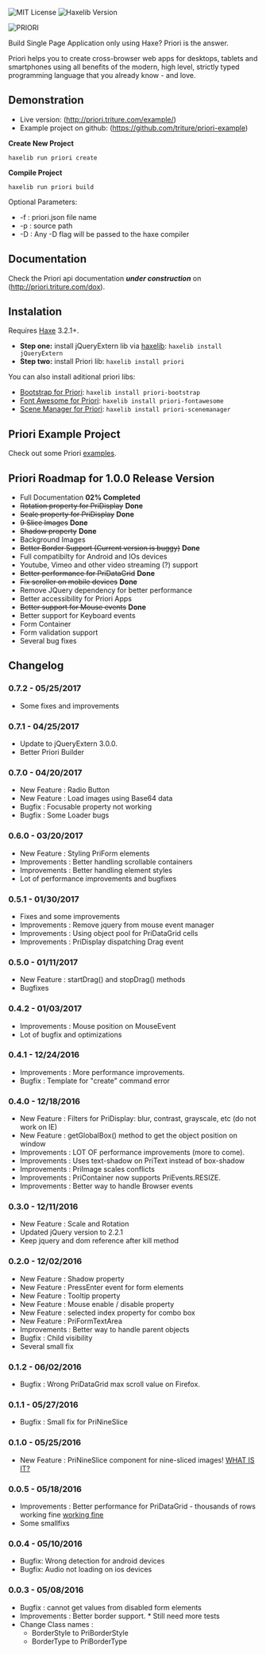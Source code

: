 ![MIT License](https://img.shields.io/badge/license-MIT-blue.svg?style=flat) ![Haxelib Version](https://img.shields.io/github/tag/triture/priori.svg?style=flat&label=haxelib)

![PRIORI](http://priori.triture.com/wiki/priorilogo.png)

Build Single Page Application only using Haxe? Priori is the answer.

Priori helps you to create cross-browser web apps for desktops, tablets and smartphones using all benefits of the modern, high level, strictly typed programming language that you already know - and love.

## Demonstration
- Live version: (http://priori.triture.com/example/)
- Example project on github: (https://github.com/triture/priori-example)

**Create New Project**
```
haxelib run priori create
```

**Compile Project**
```
haxelib run priori build
```
Optional Parameters:  
- -f : priori.json file name  
- -p : source path  
- -D : Any -D flag will be passed to the haxe compiler  

## Documentation
Check the Priori api documentation ***under construction*** on (http://priori.triture.com/dox).

## Instalation  
Requires [Haxe](http://haxe.org) 3.2.1+.

* **Step one:** install jQueryExtern lib via [haxelib](http://haxe.org/doc/haxelib/using_haxelib): `haxelib install jQueryExtern`  
* **Step two:** install Priori lib: `haxelib install priori`  

You can also install aditional priori libs:  
- [Bootstrap for Priori](https://github.com/triture/priori-bootstrap): `haxelib install priori-bootstrap`  
- [Font Awesome for Priori](https://github.com/triture/priori-fontawesome): `haxelib install priori-fontawesome`  
- [Scene Manager for Priori](https://github.com/triture/priori-scenemanager): `haxelib install priori-scenemanager`  

## Priori Example Project
Check out some Priori [examples](https://github.com/triture/priori-example).  

## Priori Roadmap for 1.0.0 Release Version  
- Full Documentation **02% Completed**
- ~~Rotation property for PriDisplay~~ **Done**
- ~~Scale property for PriDisplay~~ **Done**
- ~~9 Slice Images~~ **Done**
- ~~Shadow property~~ **Done**
- Background Images
- ~~Better Border Support (Current version is buggy)~~ **Done**
- Full compatibilty for Android and IOs devices
- Youtube, Vimeo and other video streaming (?) support
- ~~Better performance for PriDataGrid~~ **Done**
- ~~Fix scroller on mobile devices~~ **Done**
- Remove JQuery dependency for better performance
- Better accessibility for Priori Apps
- ~~Better support for Mouse events~~ **Done**
- Better support for Keyboard events
- Form Container
- Form validation support
- Several bug fixes

## Changelog
### 0.7.2 - 05/25/2017
- Some fixes and improvements

### 0.7.1 - 04/25/2017
- Update to jQueryExtern 3.0.0.
- Better Priori Builder

### 0.7.0 - 04/20/2017
- New Feature : Radio Button
- New Feature : Load images using Base64 data
- Bugfix : Focusable property not working
- Bugfix : Some Loader bugs

### 0.6.0 - 03/20/2017
- New Feature : Styling PriForm elements
- Improvements : Better handling scrollable containers
- Improvements : Better handling element styles
- Lot of performance improvements and bugfixes

### 0.5.1 - 01/30/2017
- Fixes and some improvements
- Improvements : Remove jquery from mouse event manager
- Improvements : Using object pool for PriDataGrid cells
- Improvements : PriDisplay dispatching Drag event

### 0.5.0 - 01/11/2017
- New Feature : startDrag() and stopDrag() methods
- Bugfixes

### 0.4.2 - 01/03/2017
- Improvements : Mouse position on MouseEvent
- Lot of bugfix and optimizations

### 0.4.1 - 12/24/2016
- Improvements : More performance improvements.
- Bugfix : Template for "create" command error

### 0.4.0 - 12/18/2016
- New Feature : Filters for PriDisplay: blur, contrast, grayscale, etc (do not work on IE)
- New Feature : getGlobalBox() method to get the object position on window
- Improvements : LOT OF performance improvements (more to come).
- Improvements : Uses text-shadow on PriText instead of box-shadow
- Improvements : PriImage scales conflicts
- Improvements : PriContainer now supports PriEvents.RESIZE.
- Improvements : Better way to handle Browser events

### 0.3.0 - 12/11/2016
- New Feature : Scale and Rotation
- Updated jQuery version to 2.2.1
- Keep jquery and dom reference after kill method

### 0.2.0 - 12/02/2016
- New Feature : Shadow property
- New Feature : PressEnter event for form elements
- New Feature : Tooltip property
- New Feature : Mouse enable / disable property
- New Feature : selected index property for combo box
- New Feature : PriFormTextArea
- Improvements : Better way to handle parent objects
- Bugfix : Child visibility
- Several small fix

### 0.1.2 - 06/02/2016
- Bugfix : Wrong PriDataGrid max scroll value on Firefox.

### 0.1.1 - 05/27/2016
- Bugfix : Small fix for PriNineSlice  

### 0.1.0 - 05/25/2016  
- New Feature : PriNineSlice component for nine-sliced images! [WHAT IS IT?](http://rwillustrator.blogspot.com.br/2007/04/understanding-9-slice-scaling.html)  

### 0.0.5 - 05/18/2016  
- Improvements : Better performance for PriDataGrid - thousands of rows working fine [working fine](http://priori.triture.com/example)  
- Some smallfixs  

### 0.0.4 - 05/10/2016  
- Bugfix: Wrong detection for android devices  
- Bugfix: Audio not loading on ios devices  

### 0.0.3 - 05/08/2016  
- Bugfix : cannot get values from disabled form elements  
- Improvements : Better border support. * Still need more tests  
- Change Class names :  
    - BorderStyle to PriBorderStyle  
    - BorderType to PriBorderType  

